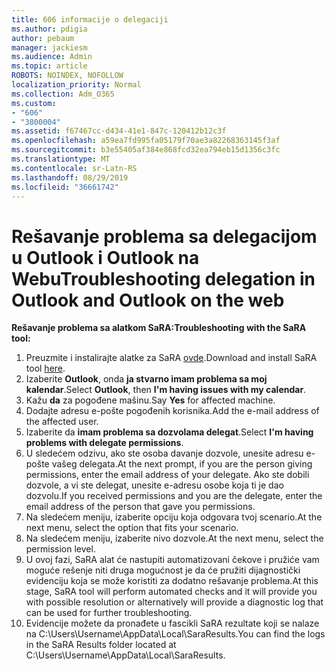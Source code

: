 ```yaml
---
title: 606 informacije o delegaciji
ms.author: pdigia
author: pebaum
manager: jackiesm
ms.audience: Admin
ms.topic: article
ROBOTS: NOINDEX, NOFOLLOW
localization_priority: Normal
ms.collection: Adm_O365
ms.custom:
- "606"
- "3800004"
ms.assetid: f67467cc-d434-41e1-847c-120412b12c3f
ms.openlocfilehash: a59ea7fd995fa05179f70ae3a82268363145f3af
ms.sourcegitcommit: b3e55405af384e868fcd32ea794eb15d1356c3fc
ms.translationtype: MT
ms.contentlocale: sr-Latn-RS
ms.lasthandoff: 08/29/2019
ms.locfileid: "36661742"
---
```

# <a name="troubleshooting-delegation-in-outlook-and-outlook-on-the-web"></a><span data-ttu-id="a1f46-102">Rešavanje problema sa delegacijom u Outlook i Outlook na Webu</span><span class="sxs-lookup"><span data-stu-id="a1f46-102">Troubleshooting delegation in Outlook and Outlook on the web</span></span>

<span data-ttu-id="a1f46-103">**Rešavanje problema sa alatkom SaRA:**</span><span class="sxs-lookup"><span data-stu-id="a1f46-103">**Troubleshooting with the SaRA tool:**</span></span>

1. <span data-ttu-id="a1f46-104">Preuzmite i instalirajte alatke za SaRA [ovde](https://aka.ms/SaRA-SkypeForBusinessSignIn).</span><span class="sxs-lookup"><span data-stu-id="a1f46-104">Download and install SaRA tool [here](https://aka.ms/SaRA-SkypeForBusinessSignIn).</span></span>
1. <span data-ttu-id="a1f46-105">Izaberite **Outlook**, onda **ja stvarno imam problema sa moj kalendar**.</span><span class="sxs-lookup"><span data-stu-id="a1f46-105">Select **Outlook**, then **I'm having issues with my calendar**.</span></span>
1. <span data-ttu-id="a1f46-106">Kažu **da** za pogođene mašinu.</span><span class="sxs-lookup"><span data-stu-id="a1f46-106">Say **Yes** for affected machine.</span></span>
1. <span data-ttu-id="a1f46-107">Dodajte adresu e-pošte pogođenih korisnika.</span><span class="sxs-lookup"><span data-stu-id="a1f46-107">Add the e-mail address of the affected user.</span></span>
1. <span data-ttu-id="a1f46-108">Izaberite da **imam problema sa dozvolama delegat**.</span><span class="sxs-lookup"><span data-stu-id="a1f46-108">Select **I'm having problems with delegate permissions**.</span></span>
1. <span data-ttu-id="a1f46-109">U sledećem odzivu, ako ste osoba davanje dozvole, unesite adresu e-pošte vašeg delegata.</span><span class="sxs-lookup"><span data-stu-id="a1f46-109">At the next prompt, if you are the person giving permissions, enter the email address of your delegate.</span></span> <span data-ttu-id="a1f46-110">Ako ste dobili dozvole, a vi ste delegat, unesite e-adresu osobe koja ti je dao dozvolu.</span><span class="sxs-lookup"><span data-stu-id="a1f46-110">If you received permissions and you are the delegate, enter the email address of the person that gave you permissions.</span></span>
1. <span data-ttu-id="a1f46-111">Na sledećem meniju, izaberite opciju koja odgovara tvoj scenario.</span><span class="sxs-lookup"><span data-stu-id="a1f46-111">At the next menu, select the option that fits your scenario.</span></span>
1. <span data-ttu-id="a1f46-112">Na sledećem meniju, izaberite nivo dozvole.</span><span class="sxs-lookup"><span data-stu-id="a1f46-112">At the next menu, select the permission level.</span></span>
1. <span data-ttu-id="a1f46-113">U ovoj fazi, SaRA alat će nastupiti automatizovani čekove i pružiće vam moguće rešenje niti druga mogućnost je da će pružiti dijagnostički evidenciju koja se može koristiti za dodatno rešavanje problema.</span><span class="sxs-lookup"><span data-stu-id="a1f46-113">At this stage, SaRA tool will perform automated checks and it will provide you with possible resolution or alternatively will provide a diagnostic log that can be used for further troubleshooting.</span></span>
1. <span data-ttu-id="a1f46-114">Evidencije možete da pronađete u fascikli SaRA rezultate koji se nalaze na C:\Users\Username\AppData\Local\SaraResults.</span><span class="sxs-lookup"><span data-stu-id="a1f46-114">You can find the logs in the SaRA Results folder located at C:\Users\Username\AppData\Local\SaraResults.</span></span>
